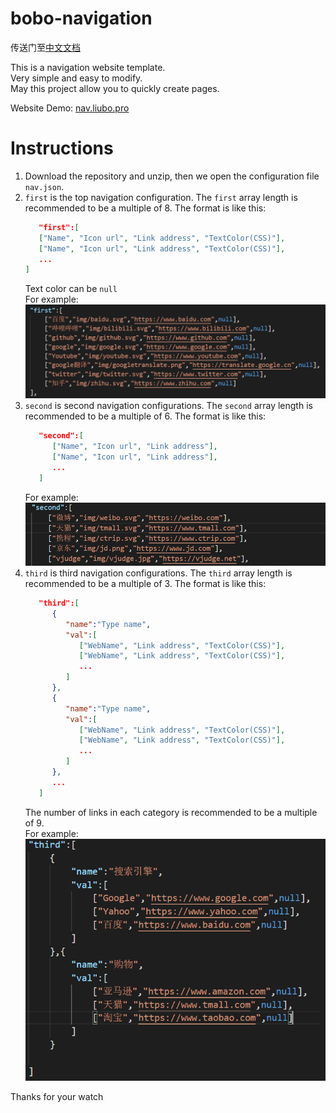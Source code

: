 # bobo-navigation

传送门至[中文文档](https://github.com/bobodesu/bobo-navigation/blob/master/readme-zh.md)  
  
  
This is a navigation website template.  
Very simple and easy to modify.  
May this project allow you to quickly create pages.  

Website Demo: [nav.liubo.pro](http://nav.liubo.pro)  

# Instructions
1. Download the repository and unzip, then we open the configuration file ```nav.json```.
2. ```first``` is the top navigation configuration. The ```first``` array length is recommended to be a multiple of 8. The format is like this:  
   ```json
      "first":[
      ["Name", "Icon url", "Link address", "TextColor(CSS)"],
      ["Name", "Icon url", "Link address", "TextColor(CSS)"],
      ...
   ]
   ```   
   Text color can be ```null```  
   For example:   
   ![](image/readme-1.png)  
3. ```second``` is second navigation configurations. The ```second``` array length is recommended to be a multiple of 6. The format is like this:  
   ```json  
      "second":[
         ["Name", "Icon url", "Link address"],
         ["Name", "Icon url", "Link address"],
         ...
      ]
   ```  
   For example:   
   ![](image/readme-2.png)  
4. ```third``` is third navigation configurations. The ```third``` array length is recommended to be a multiple of 3. The format is like this:  
   ```json
      "third":[
         {
            "name":"Type name",
            "val":[
               ["WebName", "Link address", "TextColor(CSS)"],
               ["WebName", "Link address", "TextColor(CSS)"],
               ...
            ]
         },
         {
            "name":"Type name",
            "val":[
               ["WebName", "Link address", "TextColor(CSS)"],
               ["WebName", "Link address", "TextColor(CSS)"],
               ...
            ]
         },
         ...
      ]
   ```
   The number of links in each category is recommended to be a multiple of 9.  
   For example:    
   ![](image/readme-3.png)  


Thanks for your watch    
